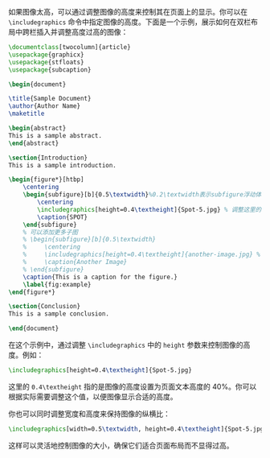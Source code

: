 如果图像太高，可以通过调整图像的高度来控制其在页面上的显示。你可以在 `\includegraphics` 命令中指定图像的高度。下面是一个示例，展示如何在双栏布局中跨栏插入并调整高度过高的图像：

```latex
\documentclass[twocolumn]{article}
\usepackage{graphicx}
\usepackage{stfloats}
\usepackage{subcaption}

\begin{document}

\title{Sample Document}
\author{Author Name}
\maketitle

\begin{abstract}
This is a sample abstract.
\end{abstract}

\section{Introduction}
This is a sample introduction.

\begin{figure*}[htbp]
    \centering
    \begin{subfigure}[b]{0.5\textwidth}%0.2\textwidth表示subfigure浮动体的宽度
        \centering
        \includegraphics[height=0.4\textheight]{Spot-5.jpg} % 调整这里的高度, height=0.1\textheight表示subfigure浮动体内图像的高度
        \caption{SPOT}
    \end{subfigure}
    % 可以添加更多子图
    % \begin{subfigure}[b]{0.5\textwidth}
    %     \centering
    %     \includegraphics[height=0.4\textheight]{another-image.jpg} % 调整这里的高度
    %     \caption{Another Image}
    % \end{subfigure}
    \caption{This is a caption for the figure.}
    \label{fig:example}
\end{figure*}

\section{Conclusion}
This is a sample conclusion.

\end{document}
```

在这个示例中，通过调整 `\includegraphics` 中的 `height` 参数来控制图像的高度。例如：

```latex
\includegraphics[height=0.4\textheight]{Spot-5.jpg}
```

这里的 `0.4\textheight` 指的是图像的高度设置为页面文本高度的 40%。你可以根据实际需要调整这个值，以便图像显示合适的高度。

你也可以同时调整宽度和高度来保持图像的纵横比：

```latex
\includegraphics[width=0.5\textwidth, height=0.4\textheight]{Spot-5.jpg}
```

这样可以灵活地控制图像的大小，确保它们适合页面布局而不显得过高。